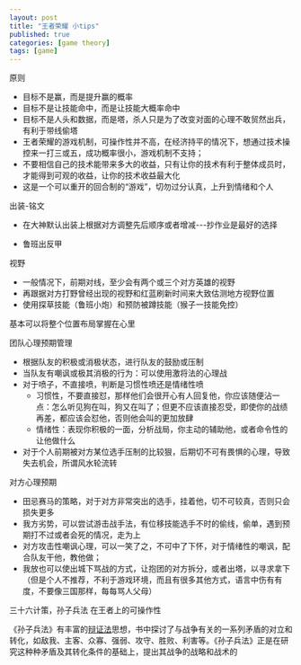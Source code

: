 ```yaml
---
layout: post
title: "王者荣耀 小tips"
published: true
categories: [game theory]
tags: [game]
---
```


原则

- 目标不是赢，而是提升赢的概率
- 目标不是让技能命中，而是让技能大概率命中
- 目标不是人头和数据，而是塔，杀人只是为了改变对面的心理不敢贸然出兵，有利于带线偷塔
- 王者荣耀的游戏机制，可操作性并不高，在经济持平的情况下，想通过技术操控来一打三或五，成功概率很小，游戏机制不支持；
- 不要相信自己的技术能带来多大的收益，只有让你的技术有利于整体成员时，才能得到可观的收益，让你的技术收益最大化
- 这是一个可以重开的回合制的“游戏”，切勿过分认真，上升到情绪和个人

出装-铭文

- 在大神默认出装上根据对方调整先后顺序或者增减---抄作业是最好的选择

- 鲁班出反甲

视野

- 一般情况下，前期对线，至少会有两个或三个对方英雄的视野
- 再跟据对方打野曾经出现的视野和红蓝刷新时间来大致估测地方视野位置
- 使用探草技能（鲁班小炮）和预防被蹲技能（猴子一技能免控）

基本可以将整个位置布局掌握在心里

团队心理预期管理

- 根据队友的积极或消极状态，进行队友的鼓励或压制
- 当队友有嘲讽或极其消极的行为：可以使用激将法的心理战
- 对于喷子，不直接喷，判断是习惯性喷还是情绪性喷
  - 习惯性，不要直接怼，那样他们会很开心有人回复他，你应该随便沾一点：怎么听见狗在叫，狗又在叫了；但更不应该直接忍受，即使你的战绩再差，都应该会怼他，否则他会叫的更加放肆
  - 情绪性：表现你积极的一面，分析战局，你主动的辅助他，或者命令性的让他做什么
- 对于个人前期被对方某位选手压制的比较狠，后期切不可有畏惧的心理，导致失去机会，所谓风水轮流转

对方心理预期

- 田忌赛马的策略，对于对方非常突出的选手，挂着他，切不可较真，否则只会损失更多
- 我方劣势，可以尝试游击战手法，有位移技能选手不时的偷线，偷单，遇到预期打不过或者会死的情况，走为上
- 对方攻击性嘲讽心理，可以一笑了之，不可中了下怀，对于情绪性的嘲讽，配合队友干他，教他做；
- 我放也可以使出城下骂战的方式，让抱团的对方拆分，或者出塔，以寻求拿下（但是个人不推荐，不利于游戏环境，而且有很多其他方式，语言中伤有有度，不要像三国那样，每每骂人父母）



三十六计策，孙子兵法 在王者上的可操作性

《孙子兵法》有丰富的[辩证法](https://baike.baidu.com/item/辩证法)思想，书中探讨了与战争有关的一系列矛盾的对立和转化，如敌我、主客、众寡、强弱、攻守、胜败、利害等。《孙子兵法》正是在研究这种种矛盾及其转化条件的基础上，提出其战争的战略和战术的